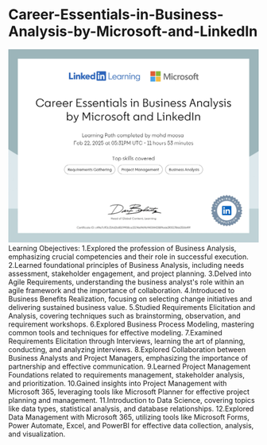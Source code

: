 # Career-Essentials-in-Business-Analysis-by-Microsoft-and-LinkedIn

![Image Alt](https://github.com/mohdmoosa03/Career-Essentials-in-Business-Analysis-by-Microsoft-and-LinkedIn/blob/b89525f7b060b89ee3fcb15ce87c8b6c52db1af3/CertificateOfCompletion_Career%20Essentials%20in%20Business%20Analysis%20by%20Microsoft%20and%20LinkedIn_page-0001.jpg)
Learning Obejectives:
1.Explored the profession of Business Analysis, emphasizing crucial competencies and their role in successful execution.
2.Learned foundational principles of Business Analysis, including needs assessment, stakeholder engagement, and project planning.
3.Delved into Agile Requirements, understanding the business analyst's role within an agile framework and the importance of collaboration.
4.Introduced to Business Benefits Realization, focusing on selecting change initiatives and delivering sustained business value.
5.Studied Requirements Elicitation and Analysis, covering techniques such as brainstorming, observation, and requirement workshops.
6.Explored Business Process Modeling, mastering common tools and techniques for effective modeling.
7.Examined Requirements Elicitation through Interviews, learning the art of planning, conducting, and analyzing interviews.
8.Explored Collaboration between Business Analysts and Project Managers, emphasizing the importance of partnership and effective communication.
9.Learned Project Management Foundations related to requirements management, stakeholder analysis, and prioritization.
10.Gained insights into Project Management with Microsoft 365, leveraging tools like Microsoft Planner for effective project planning and management.
11.Introduction to Data Science, covering topics like data types, statistical analysis, and database relationships.
12.Explored Data Management with Microsoft 365, utilizing tools like Microsoft Forms, Power Automate, Excel, and PowerBI for effective data collection, analysis, and visualization.

